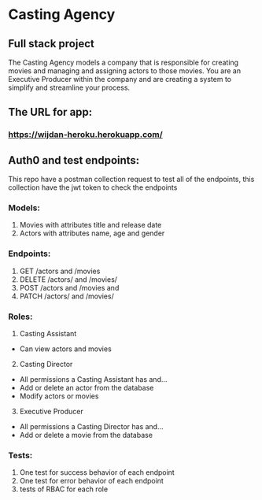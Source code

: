 # Casting Agency 

## Full stack project

The Casting Agency models a company that is responsible for creating movies and managing and assigning actors to those movies. You are an Executive Producer within the company and are creating a system to simplify and streamline your process.

## The URL for app:

### https://wijdan-heroku.herokuapp.com/

## Auth0 and test endpoints:

This repo have a postman collection request to test all of the endpoints, this collection have the jwt token to check the endpoints


### Models:

1) Movies with attributes title and release date
2) Actors with attributes name, age and gender

### Endpoints:

1) GET /actors and /movies
2) DELETE /actors/ and /movies/
3) POST /actors and /movies and
4) PATCH /actors/ and /movies/

### Roles:

1) Casting Assistant
  - Can view actors and movies

2) Casting Director
  - All permissions a Casting Assistant has and…
  - Add or delete an actor from the database
  - Modify actors or movies
  
3) Executive Producer
  - All permissions a Casting Director has and…
  - Add or delete a movie from the database

### Tests:
1) One test for success behavior of each endpoint
2) One test for error behavior of each endpoint
3) tests of RBAC for each role
